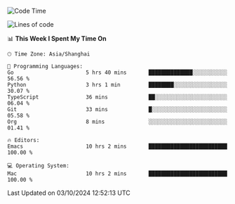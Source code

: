 <!--START_SECTION:waka-->
![Code Time](http://img.shields.io/badge/Code%20Time-2%2C214%20hrs%2049%20mins-blue)

![Lines of code](https://img.shields.io/badge/From%20Hello%20World%20I%27ve%20Written-308.1%20thousand%20lines%20of%20code-blue)

📊 **This Week I Spent My Time On** 

```text
🕑︎ Time Zone: Asia/Shanghai

💬 Programming Languages: 
Go                       5 hrs 40 mins       ██████████████░░░░░░░░░░░   56.56 % 
Python                   3 hrs 1 min         ████████░░░░░░░░░░░░░░░░░   30.07 % 
TypeScript               36 mins             ██░░░░░░░░░░░░░░░░░░░░░░░   06.04 % 
Git                      33 mins             █░░░░░░░░░░░░░░░░░░░░░░░░   05.58 % 
Org                      8 mins              ░░░░░░░░░░░░░░░░░░░░░░░░░   01.41 % 

🔥 Editors: 
Emacs                    10 hrs 2 mins       █████████████████████████   100.00 % 

💻 Operating System: 
Mac                      10 hrs 2 mins       █████████████████████████   100.00 % 
```


 Last Updated on 03/10/2024 12:52:13 UTC
<!--END_SECTION:waka-->
